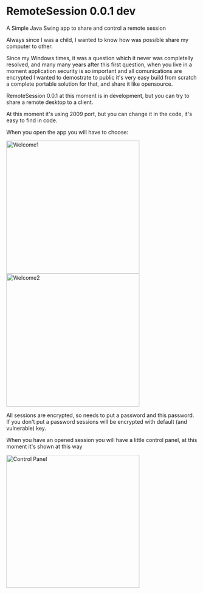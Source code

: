 # RemoteSession 0.0.1 dev
A Simple Java Swing app to share and control a remote session

Always since I was a child, I wanted to know how was possible share my computer to other.

Since my Windows times, it was a question which it never was completelly resolved, and many many years after this
first question, when you live in a moment application security is so important and all comunications are encrypted
I wanted to demostrate to public it's very easy build from scratch a complete portable solution for that, and 
share it like opensource.

RemoteSession 0.0.1 at this moment is in development, but you can try to share a remote desktop to a client.

At this moment it's using 2009 port, but you can change it in the code, it's easy to find in code.

When you open the app you will have to choose:

<img src="https://s21.postimg.org/lb1bkozoj/Welcome1.png" width="350" alt="Welcome1" />

<img src="https://s21.postimg.org/n44890kv7/Welcome2.png" width="350" alt="Welcome2" />

All sessions are encrypted, so needs to put a password and this password. If you don't put a password sessions
will be encrypted with default (and vulnerable) key.

When you have an opened session you will have a little control panel, at this moment it's shown at this way

<img src="https://s21.postimg.org/3jpp68k9v/Control_Panel.png" width="350" alt="Control Panel" />
